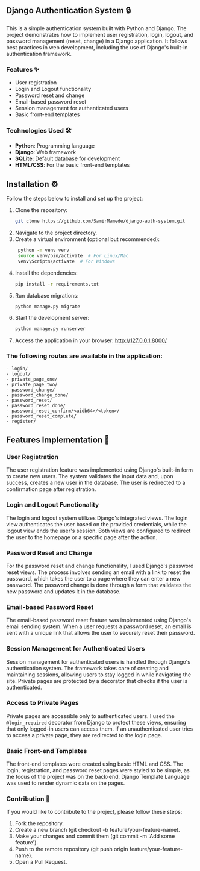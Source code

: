 ## Django Authentication System 🔒

This is a simple authentication system built with Python and Django. The project demonstrates how to implement user registration, login, logout, and password management (reset, change) in a Django application. It follows best practices in web development, including the use of Django's built-in authentication framework.

### Features ✨

- User registration
- Login and Logout functionality
- Password reset and change
- Email-based password reset
- Session management for authenticated users
- Basic front-end templates

### Technologies Used 🛠️

- **Python**: Programming language
- **Django**: Web framework
- **SQLite**: Default database for development
- **HTML/CSS**: For the basic front-end templates

## Installation ⚙️

Follow the steps below to install and set up the project:

1. Clone the repository:
   ```bash
   git clone https://github.com/SamirMamede/django-auth-system.git
2. Navigate to the project directory.
3. Create a virtual environment (optional but recommended):
   ```bash
    python -m venv venv
    source venv/bin/activate  # For Linux/Mac
    venv\Scripts\activate  # For Windows
4. Install the dependencies:
    ```bash
    pip install -r requirements.txt
5. Run database migrations:
    ```bash
    python manage.py migrate
6. Start the development server:
    ```bash
    python manage.py runserver
7. Access the application in your browser: http://127.0.0.1:8000/

### The following routes are available in the application:

    - login/
    - logout/
    - private_page_one/
    - private_page_two/
    - password_change/
    - password_change_done/
    - password_reset/
    - password_reset_done/
    - password_reset_confirm/<uidb64>/<token>/
    - password_reset_complete/
    - register/

## Features Implementation 📝

### User Registration
The user registration feature was implemented using Django's built-in form to create new users. The system validates the input data and, upon success, creates a new user in the database. The user is redirected to a confirmation page after registration.

### Login and Logout Functionality
The login and logout system utilizes Django's integrated views. The login view authenticates the user based on the provided credentials, while the logout view ends the user's session. Both views are configured to redirect the user to the homepage or a specific page after the action.

### Password Reset and Change
For the password reset and change functionality, I used Django's password reset views. The process involves sending an email with a link to reset the password, which takes the user to a page where they can enter a new password. The password change is done through a form that validates the new password and updates it in the database.

### Email-based Password Reset
The email-based password reset feature was implemented using Django's email sending system. When a user requests a password reset, an email is sent with a unique link that allows the user to securely reset their password.

### Session Management for Authenticated Users
Session management for authenticated users is handled through Django's authentication system. The framework takes care of creating and maintaining sessions, allowing users to stay logged in while navigating the site. Private pages are protected by a decorator that checks if the user is authenticated.

### Access to Private Pages
Private pages are accessible only to authenticated users. I used the `@login_required` decorator from Django to protect these views, ensuring that only logged-in users can access them. If an unauthenticated user tries to access a private page, they are redirected to the login page.

### Basic Front-end Templates
The front-end templates were created using basic HTML and CSS. The login, registration, and password reset pages were styled to be simple, as the focus of the project was on the back-end. Django Template Language was used to render dynamic data on the pages.

### Contribution 🤝

If you would like to contribute to the project, please follow these steps:

1. Fork the repository.
2. Create a new branch (git checkout -b feature/your-feature-name).
3. Make your changes and commit them (git commit -m 'Add some feature').
4. Push to the remote repository (git push origin feature/your-feature-name).
5. Open a Pull Request.